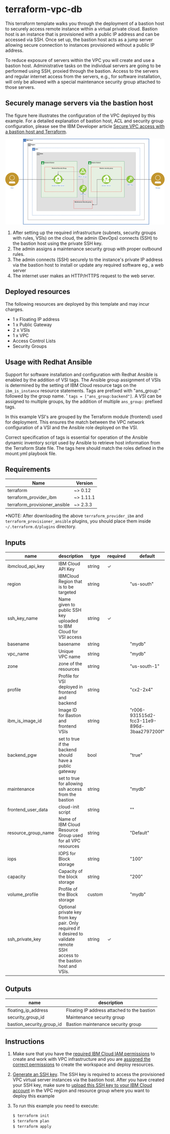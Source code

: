 # terraform-vpc-db

This terraform template walks you through the deployment of a bastion host to securely access remote instance within a virtual private cloud. Bastion host is an instance that is provisioned with a public IP address and can be accessed via SSH. Once set up, the bastion host acts as a jump server allowing secure connection to instances provisioned without a public IP address.

To reduce exposure of servers within the VPC you will create and use a bastion host. Administrative tasks on the individual servers are going to be performed using SSH, proxied through the bastion. Access to the servers and regular internet access from the servers, e.g., for software installation, will only be allowed with a special maintenance security group attached to those servers.

## Securely manage servers via the bastion host

The figure here illustrates the configuration of the VPC deployed by
this example. For a detailed explanation of bastion host, ACL and
security group configuration, please see the IBM Developer article
[Secure VPC access with a bastion host and Terraform]().

![Terraform VPC DB](images/terraform-vpc-db.png)

1. After setting up the required infrastructure (subnets, security groups with rules, VSIs) on the cloud, the admin (DevOps) connects (SSH) to the bastion host using the private SSH key.
2. The admin assigns a maintenance security group with proper outbound rules.
3. The admin connects (SSH) securely to the instance's private IP address via the bastion host to install or update any required software eg., a web server
4. The internet user makes an HTTP/HTTPS request to the web server.

## Deployed resources

The following resources are deployed by this template and may incur
charges.

- 1 x Floating IP address
- 1 x Public Gateway
- 2 x VSIs
- 1 x VPC
- Access Control Lists
- Security Groups

## Usage with Redhat Ansible

Support for software installation and configuration with Redhat Ansible is enabled by the addition
of VSI tags. The Ansible group assignment of VSIs is determined by the setting of IBM Cloud resource
tags on the `ibm_is_instance` resource statements. Tags are prefixed with "ans_group:" followed by the group name.   '
`tags = ["ans_group:backend"]`. A VSI can be assigned to multiple groups, by the addition of multiple `ans_group:`
prefixed tags.

In this example VSI's are grouped by the Terraform module (frontend) used for deployment. This ensures the match between the VPC network configuration of a VSI and the Ansible role deployed on the VSI.

Correct specification of tags is essential for operation of the Ansible dynamic inventory
script used by Ansible to retrieve host information from the Terraform State file. The tags here should match the roles
defined in the mount.yml playbook file.

## Requirements


|  **Name**                         | **Version** |
|  ---------------------------------| -------------|
|  terraform                        |   ~> 0.12    |
|  terraform_provider_ibm           |   ~> 1.11.1  |
|  terraform_provisioner_ansible    |   ~> 2.3.3   |

*NOTE: After downloading the above `terraform_provider_ibm` and `terraform_provisioner_ansible` plugins, you should place them inside `~/.terraform.d/plugins` directory.


## Inputs

| name | description | type | required | default | sensitive |
| ---------- | -------- | -------------- | ---------- | ----------- | ----------- |
| ibmcloud_api_key | IBM Cloud API Key  | string | ✓ | | ✓ |
| region | IBMCloud Region that is to be targeted  | string | | "us-south" |   |
| ssh_key_name | Name given to public SSH key uploaded to IBM Cloud for VSI access |  string |  ✓   |    |    |  
| basename | basename  | string | | "mydb" |   |  
| vpc_name  | Unique VPC name     | string | | "mydb"   |   |
| zone | zone of the resources | string | | "us-south-1" |   |
| profile | Profile for VSI deployed in frontend and backend  | string  | | "cx2-2x4" |  |
| ibm_is_image_id | Image ID for Bastion and frontend VSIs| string | |"r006-931515d2-fcc3-11e9-896d-3baa2797200f" |   |
| backend_pgw | set to true if the backend should have a public gateway  | bool | | "true" |   |  
| maintenance | set to true for allowing ssh access from the bastion  | string | | "mydb" |   |  
| frontend_user_data | cloud-init script  | string | | "" |   |
| resource_group_name | Name of IBM Cloud Resource Group used for all VPC resources | string | | "Default" |  |  
| iops | IOPS for Block storage  | string | | "100" |   |  
| capacity | Capacity of the block storage  | string | | "200" |   |
| volume_profile | Profile of the Block storage  | custom | | "mydb" |   |
| ssh_private_key | Optional private key from key pair. Only required if it desired to validate remote SSH access to the bastion host and VSIs. | string  | ✓ | |  ✓   |


## Outputs

|  **name**      |    **description**  |
|  --------------------------------------- | ------------------------------------------- |
|  floating_ip_address | Floating IP address attached to the bastion |
|  security_group_id | Maintenance security group |
|  bastion_security_group_id | Bastion maintenance security group |

## Instructions

1.  Make sure that you have the [required IBM Cloud IAM
    permissions](https://cloud.ibm.com/docs/vpc?topic=vpc-managing-user-permissions-for-vpc-resources) to
    create and work with VPC infrastructure and you are [assigned the
    correct
    permissions](https://cloud.ibm.com/docs/schematics?topic=schematics-access) to
    create the workspace and deploy resources.
2.  [Generate an SSH
    key](https://cloud.ibm.com/docs/vpc?topic=vpc-ssh-keys).
    The SSH key is required to access the provisioned VPC virtual server
    instances via the bastion host. After you have created your SSH key,
    make sure to [upload this SSH key to your IBM Cloud
    account](https://cloud.ibm.com/docs/vpc-on-classic-vsi?topic=vpc-on-classic-vsi-managing-ssh-keys#managing-ssh-keys-with-ibm-cloud-console) in
    the VPC region and resource group where you want to deploy this
    example
3.  To run this example you need to execute:

    ```bash
    $ terraform init
    $ terraform plan
    $ terraform apply
    ```
